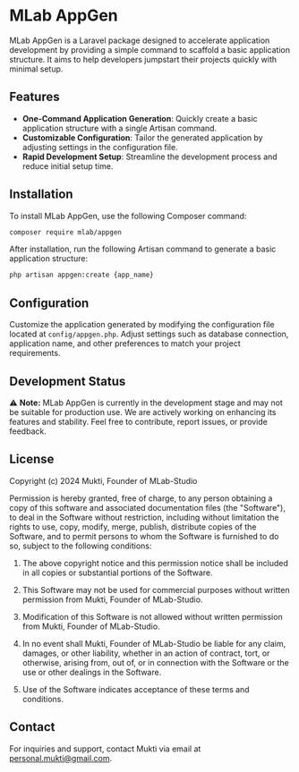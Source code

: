 # MLab AppGen

MLab AppGen is a Laravel package designed to accelerate application development by providing a simple command to scaffold a basic application structure. It aims to help developers jumpstart their projects quickly with minimal setup.

## Features

- **One-Command Application Generation**: Quickly create a basic application structure with a single Artisan command.
- **Customizable Configuration**: Tailor the generated application by adjusting settings in the configuration file.
- **Rapid Development Setup**: Streamline the development process and reduce initial setup time.

## Installation

To install MLab AppGen, use the following Composer command:

```bash
composer require mlab/appgen
```

After installation, run the following Artisan command to generate a basic application structure:

```bash
php artisan appgen:create {app_name}
```


## Configuration

Customize the application generated by modifying the configuration file located at `config/appgen.php`. Adjust settings such as database connection, application name, and other preferences to match your project requirements.

## Development Status

⚠️ **Note:** MLab AppGen is currently in the development stage and may not be suitable for production use. We are actively working on enhancing its features and stability. Feel free to contribute, report issues, or provide feedback.

## License

Copyright (c) 2024 Mukti, Founder of MLab-Studio

Permission is hereby granted, free of charge, to any person obtaining a copy of this software and associated documentation files (the "Software"), to deal in the Software without restriction, including without limitation the rights to use, copy, modify, merge, publish, distribute copies of the Software, and to permit persons to whom the Software is furnished to do so, subject to the following conditions:

1. The above copyright notice and this permission notice shall be included in all copies or substantial portions of the Software.

2. This Software may not be used for commercial purposes without written permission from Mukti, Founder of MLab-Studio.

3. Modification of this Software is not allowed without written permission from Mukti, Founder of MLab-Studio.

4. In no event shall Mukti, Founder of MLab-Studio be liable for any claim, damages, or other liability, whether in an action of contract, tort, or otherwise, arising from, out of, or in connection with the Software or the use or other dealings in the Software.

5. Use of the Software indicates acceptance of these terms and conditions.


## Contact

For inquiries and support, contact Mukti via email at personal.mukti@gmail.com.
